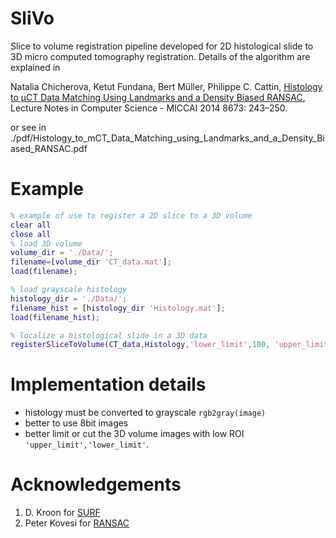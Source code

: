 # SliVo

Slice to volume registration pipeline developed for 2D histological slide to 3D micro computed tomography registration. Details of the algorithm are explained in 

Natalia Chicherova, Ketut Fundana, Bert Müller, Philippe C. Cattin,
[Histology to μCT Data Matching Using Landmarks and a Density Biased RANSAC](https://link.springer.com/chapter/10.1007/978-3-319-10404-1_31), Lecture Notes in Computer Science - MICCAI 2014 8673: 243–250.

or see in ./pdf/Histology_to_mCT_Data_Matching_using_Landmarks_and_a_Density_Biased_RANSAC.pdf

# Example
```Matlab
% example of use to register a 2D slice to a 3D volume
clear all
close all
% load 3D volume 
volume_dir = './Data/';
filename=[volume_dir 'CT_data.mat'];
load(filename);

% load grayscale histology
histology_dir = './Data/';
filename_hist = [histology_dir 'Histology.mat'];
load(filename_hist);

% localize a histological slide in a 3D data
registerSliceToVolume(CT_data,Histology,'lower_limit',100, 'upper_limit', 890,'calculate_features', 1);
```

# Implementation details
- histology must be converted to grayscale ``rgb2gray(image)``
- better to use 8bit images
- better limit or cut the 3D volume images with low ROI ``'upper_limit','lower_limit'``.  


# Acknowledgements
1. D. Kroon for [SURF](http://ch.mathworks.com/matlabcentral/fileexchange/28300-opensurf--including-image-warp-)
2. Peter Kovesi for [RANSAC](http://www.peterkovesi.com/matlabfns/)
